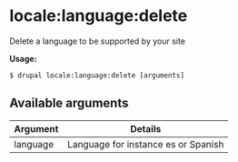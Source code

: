# locale:language:delete
Delete a language to be supported by your site

**Usage:**
```
$ drupal locale:language:delete [arguments]
```

## Available arguments
Argument | Details
---------|-------------
language | Language for instance es or Spanish
